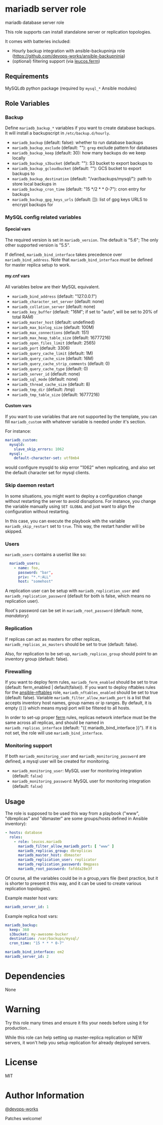# mariadb server role

mariadb database server role

This role supports can install standalone server or replication topologies.

It comes with batteries included:

- Hourly backup integration with ansible-backupninja role (https://github.com/devops-works/ansible-backupninja)
- (optional) filtering support (via [leucos.ferm](https://github.com/leucos/ansible-ferm))

## Requirements

MySQLdb python package (required by `mysql_*` Ansible modules)

## Role Variables

### Backup

Define `mariadb_backup_*` variables if you want to create database backups.
It will install a backupscript in `/etc/backup.d/hourly`.

- `mariadb_backup` (default: false): whether to run database backups
- `mariadb_backup_exclude` (default: ""): `grep` exclude pattern for databases
- `mariadb_backup_keep` (default: 30): how many backups do we keep locally
- `mariadb_backup_s3bucket` (default: ""): S3 bucket to export backups to
- `mariadb_backup_gcloudbucket` (default: ""): GCS bucket to export backups to
- `mariadb_backup_destination` (default: "/var/backups/mysql/"): path to store
  local backups in
- `mariadb_backup_cron_time` (default: "15 */2 * * 0-7"): cron entry for
  backups
- `mariadb_backup_gpg_keys_urls` (default: []): list of gpg keys URLS to
  encrypt backups for

### MySQL config related variables

#### Special vars

The required version is set in `mariadb_version`. The default is "5.6"; The only
other supported version is "5.5".

If defined, `mariadb_bind_interface` takes precedence over
`mariadb_bind_address`. Note that `mariadb_bind_interface` *must* be defined for
master replica setup to work.

#### my.cnf vars

All variables below are their MySQL equivalent.

- `mariadb_bind_address` (default: "127.0.0.1")
- `mariadb_character_set_server` (default: none)
- `mariadb_collation_server` (default: none)
- `mariadb_key_buffer` (default: "16M"; if set to "auto", will be set to 20% of
  total RAM)
- `mariadb_master_host` (default: undefined)
- `mariadb_max_binlog_size` (default: 100M)
- `mariadb_max_connections` (default: 151)
- `mariadb_max_heap_table_size` (default: 16777216)
- `mariadb_open_files_limit` (default: 2565)
- `mariadb_port` (default: 3306)
- `mariadb_query_cache_limit` (default: 1M)
- `mariadb_query_cache_size` (default: 16M)
- `mariadb_query_cache_strip_comments` (default: 0)
- `mariadb_query_cache_type` (default: 0)
- `mariadb_server_id` (default: none)
- `mariadb_sql_mode` (default: none)
- `mariadb_thread_cache_size` (default: 8)
- `mariadb_tmp_dir` (default: /tmp)
- `mariadb_tmp_table_size` (default: 16777216)

#### Custom vars

If you want to use variables that are not supported by the template, you can
fill `mariadb_custom` with whatever variable is needed under it's section.

For instance:

```yaml
mariadb_custom:
  mysqld:
    slave_skip_errors: 1062
  mysql:
    default-character-set: utf8mb4
```

would configure mysqld to skip error "1062" when replicating, and also set the
default character set for mysql clients.

### Skip daemon restart

In some situations, you might want to deploy a configuration change without
restarting the server to avoid disruptions. For instance, you change the
variable manually using `SET GLOBAL` and just want to align the configuration
without restarting.

In this case, you can execute the playbook with the variable
`mariadb_skip_restart` set to `true`. This way, the restart handler will be
skipped.

### Users

`mariadb_users` contains a userlist like so:

```yaml
  mariadb_users:
    - name: foo,
      password: "bar",
      priv: "*.*:ALL"
      host: "somehost"
```

A replication user can be setup with `mariadb_replication_user` and
`mariadb_replication_password` (default for both is false, which means no
replication user).

Root's password can be set in `mariadb_root_password` (default: none,
*mandatory*)

### Replication

If replicas can act as masters for other replicas, `mariadb_replicas_as_masters`
should be set to true (default: false). 

Also, for replication to be set-up, `mariadb_replicas_group` should point to an
inventory group (default: false).

### Firewalling

If you want to deploy ferm rules, `mariadb_ferm_enabled` should be set to true
(default: ferm_enabled | default(false)). If you want to deploy nftables rules for the [ansible-nftables](https://github.com/devops-works/ansible-nftables) role, `mariadb_nftables_enabled` should be set to true
(default: false). Variable
`mariadb_filter_allow_mariadb_port` is a list that accepts inventory host
names, group names or ip ranges. By default, it is empty (`[]`) which means mysql
port will be filtered to all hosts.

In order to set-up proper [ferm](https://galaxy.ansible.com/detail#/role/6120)
rules, replicas network interface must be the same across all replicas, and should
be named in `mariadb_replicas_interface` (default: "{{ mariadb_bind_interface
}}"). If it is not set, the role will use `mariadb_bind_interface`.

### Monitoring support

If both `mariadb_monitoring_user` and `mariadb_monitoring_password` are
defined, a mysql user will be created for monitoring.

- `mariadb_monitoring_user`: MySQL user for monitoring integration (default: `false`)
- `mariadb_monitoring_password`: MySQL user for monitoring integration (default: `false`)

Usage
-----

The role is supposed to be used this way from a playbook ("www", "dbreplicas"
and "dbmaster" are some groups/hosts defined in Ansible inventory):

```yaml
- hosts: database
  roles:
    - role: leucos.mariadb
      mariadb_filter_allow_mariadb_port: [ "www" ]
      mariadb_replicas_group: dbreplicas
      mariadb_master_host: dbmaster
      mariadb_replication_user: replicator
      mariadb_replication_password: 0mgpass
      mariadb_root_password: fafdda28e3f
```

Of course, all the variables could be in a group_vars file (best practice, but
it is shorter to present it this way, and it can be used to create various
replication topologies).

Example master host vars:

```yaml
mariadb_server_id: 1
```

Example replica host vars:

```yaml
mariadb_backup:
  keep: 360
  s3bucket: my-awesome-bucker
  destination: /var/backups/mysql/
  cron_time: "15 * * * 0-7"

mariadb_bind_interface: em2
mariadb_server_id: 2
```

# Dependencies

None

# Warning

Try this role many times and ensure it fits your needs before using it for
production...

While this role can help setting up master-replica replication or NEW servers,
it won't help you setup replication for already deployed servers.

# License

MIT

# Author Information

[@devops-works](https://github.com/devops-works)

Patches welcome!
